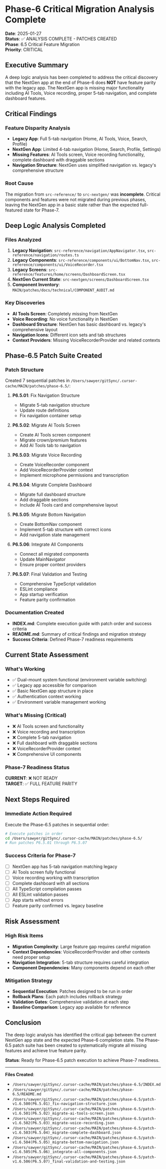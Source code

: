 # Phase-6 Critical Migration Analysis Complete

**Date**: 2025-01-27  
**Status**: ✅ ANALYSIS COMPLETE - PATCHES CREATED  
**Phase**: 6.5 Critical Feature Migration  
**Priority**: CRITICAL  

## Executive Summary

A deep logic analysis has been completed to address the critical discovery that the NextGen app at the end of Phase-6 does **NOT** have feature parity with the legacy app. The NextGen app is missing major functionality including AI Tools, Voice recording, proper 5-tab navigation, and complete dashboard features.

## Critical Findings

### Feature Disparity Analysis
- **Legacy App**: Full 5-tab navigation (Home, AI Tools, Voice, Search, Profile)
- **NextGen App**: Limited 4-tab navigation (Home, Search, Profile, Settings)
- **Missing Features**: AI Tools screen, Voice recording functionality, complete dashboard with draggable sections
- **Navigation Structure**: NextGen uses simplified navigation vs. legacy's comprehensive structure

### Root Cause
The migration from `src-reference/` to `src-nextgen/` was **incomplete**. Critical components and features were not migrated during previous phases, leaving the NextGen app in a basic state rather than the expected full-featured state for Phase-7.

## Deep Logic Analysis Completed

### Files Analyzed
1. **Legacy Navigation**: `src-reference/navigation/AppNavigator.tsx`, `src-reference/navigation/routes.ts`
2. **Legacy Components**: `src-reference/components/ui/BottomNav.tsx`, `src-reference/components/ui/VoiceRecorder.tsx`
3. **Legacy Screens**: `src-reference/features/home/screens/DashboardScreen.tsx`
4. **NextGen Current State**: `src-nextgen/screens/DashboardScreen.tsx`
5. **Component Inventory**: `MAIN/patches/docs/technical/COMPONENT_AUDIT.md`

### Key Discoveries
- **AI Tools Screen**: Completely missing from NextGen
- **Voice Recording**: No voice functionality in NextGen
- **Dashboard Structure**: NextGen has basic dashboard vs. legacy's comprehensive layout
- **Navigation Icons**: Different icon sets and tab structures
- **Context Providers**: Missing VoiceRecorderProvider and related contexts

## Phase-6.5 Patch Suite Created

### Patch Structure
Created 7 sequential patches in `/Users/sawyer/gitSync/.cursor-cache/MAIN/patches/phase-6.5/`:

1. **P6.5.01**: Fix Navigation Structure
   - Migrate 5-tab navigation structure
   - Update route definitions
   - Fix navigation container setup

2. **P6.5.02**: Migrate AI Tools Screen
   - Create AI Tools screen component
   - Migrate crown/premium features
   - Add AI Tools tab to navigation

3. **P6.5.03**: Migrate Voice Recording
   - Create VoiceRecorder component
   - Add VoiceRecorderProvider context
   - Implement microphone permissions and transcription

4. **P6.5.04**: Migrate Complete Dashboard
   - Migrate full dashboard structure
   - Add draggable sections
   - Include AI Tools card and comprehensive layout

5. **P6.5.05**: Migrate Bottom Navigation
   - Create BottomNav component
   - Implement 5-tab structure with correct icons
   - Add navigation state management

6. **P6.5.06**: Integrate All Components
   - Connect all migrated components
   - Update MainNavigator
   - Ensure proper context providers

7. **P6.5.07**: Final Validation and Testing
   - Comprehensive TypeScript validation
   - ESLint compliance
   - App startup verification
   - Feature parity confirmation

### Documentation Created
- **INDEX.md**: Complete execution guide with patch order and success criteria
- **README.md**: Summary of critical findings and migration strategy
- **Success Criteria**: Defined Phase-7 readiness requirements

## Current State Assessment

### What's Working
- ✅ Dual-mount system functional (environment variable switching)
- ✅ Legacy app accessible for comparison
- ✅ Basic NextGen app structure in place
- ✅ Authentication context working
- ✅ Environment variable management working

### What's Missing (Critical)
- ❌ AI Tools screen and functionality
- ❌ Voice recording and transcription
- ❌ Complete 5-tab navigation
- ❌ Full dashboard with draggable sections
- ❌ VoiceRecorderProvider context
- ❌ Comprehensive UI components

### Phase-7 Readiness Status
**CURRENT**: ❌ NOT READY  
**TARGET**: ✅ FULL FEATURE PARITY  

## Next Steps Required

### Immediate Action Required
Execute the Phase-6.5 patches in sequential order:

```bash
# Execute patches in order
cd /Users/sawyer/gitSync/.cursor-cache/MAIN/patches/phase-6.5/
# Run patches P6.5.01 through P6.5.07
```

### Success Criteria for Phase-7
- [ ] NextGen app has 5-tab navigation matching legacy
- [ ] AI Tools screen fully functional
- [ ] Voice recording working with transcription
- [ ] Complete dashboard with all sections
- [ ] All TypeScript compilation passes
- [ ] All ESLint validation passes
- [ ] App starts without errors
- [ ] Feature parity confirmed vs. legacy baseline

## Risk Assessment

### High Risk Items
- **Migration Complexity**: Large feature gap requires careful migration
- **Context Dependencies**: VoiceRecorderProvider and other contexts need proper setup
- **Navigation Integration**: 5-tab structure requires careful integration
- **Component Dependencies**: Many components depend on each other

### Mitigation Strategy
- **Sequential Execution**: Patches designed to be run in order
- **Rollback Plans**: Each patch includes rollback strategy
- **Validation Gates**: Comprehensive validation at each step
- **Baseline Comparison**: Legacy app available for reference

## Conclusion

The deep logic analysis has identified the critical gap between the current NextGen app state and the expected Phase-6 completion state. The Phase-6.5 patch suite has been created to systematically migrate all missing features and achieve true feature parity.

**Status**: Ready for Phase-6.5 patch execution to achieve Phase-7 readiness.

---

**Files Created**:
- `/Users/sawyer/gitSync/.cursor-cache/MAIN/patches/phase-6.5/INDEX.md`
- `/Users/sawyer/gitSync/.cursor-cache/MAIN/patches/phase-6.5/README.md`
- `/Users/sawyer/gitSync/.cursor-cache/MAIN/patches/phase-6.5/patch-v1.6.500(P6.5.01)_fix-navigation-structure.json`
- `/Users/sawyer/gitSync/.cursor-cache/MAIN/patches/phase-6.5/patch-v1.6.501(P6.5.02)_migrate-ai-tools-screen.json`
- `/Users/sawyer/gitSync/.cursor-cache/MAIN/patches/phase-6.5/patch-v1.6.502(P6.5.03)_migrate-voice-recording.json`
- `/Users/sawyer/gitSync/.cursor-cache/MAIN/patches/phase-6.5/patch-v1.6.503(P6.5.04)_migrate-complete-dashboard.json`
- `/Users/sawyer/gitSync/.cursor-cache/MAIN/patches/phase-6.5/patch-v1.6.504(P6.5.05)_migrate-bottom-navigation.json`
- `/Users/sawyer/gitSync/.cursor-cache/MAIN/patches/phase-6.5/patch-v1.6.505(P6.5.06)_integrate-all-components.json`
- `/Users/sawyer/gitSync/.cursor-cache/MAIN/patches/phase-6.5/patch-v1.6.506(P6.5.07)_final-validation-and-testing.json` 